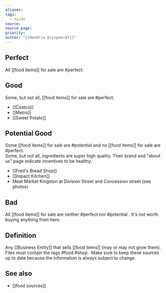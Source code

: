 ```yaml
---
aliases: 
tags:
  - to/do
source: 
source page: 
priority: 
author: "[[Hendrix Gryspeerdt]]"
---
```

## Perfect
All [[food items]] for sale are #perfect.

## Good
Some, but not all, [[food items]] for sale are #perfect. 
- [[Costco]]
- [[Metro]]
- [[Sweet Potato]]
## Potential Good
Some [[food items]] for sale are #potential and no [[food items]] for sale are #perfect.  
Some, but not all, ingredients are super high quality. Their brand and "about us" page indicate incentives to be healthy. 
- [[Fred's Bread Shop]]
- [[Impact Kitchen]]
- Meat Market Kingston at Division Street and Concession street (see photos)
## Bad
All [[food items]] for sale are neither #perfect nor #potential . It's not worth buying anything from here. 

## Definition
Any [[Business Entity]] that sells [[food items]] (may or may not grow them). Files must contain the tags #food #shop . Make sure to keep these sources up to date because the information is always subject to change.

## See also
- [[food sources]]
